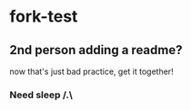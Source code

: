 # fork-test
## 2nd person adding a readme?
 now that's just bad practice, get it together!
 ### Need sleep /.\
